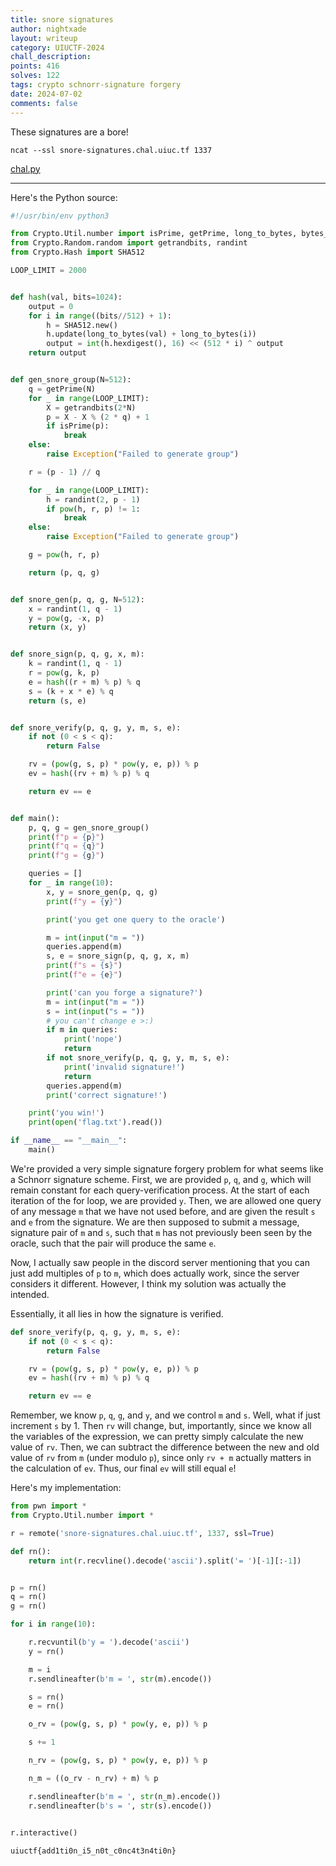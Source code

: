 ```yaml
---
title: snore signatures
author: nightxade
layout: writeup
category: UIUCTF-2024
chall_description:
points: 416
solves: 122
tags: crypto schnorr-signature forgery
date: 2024-07-02
comments: false
---
```


<script
  src="https://cdn.mathjax.org/mathjax/latest/MathJax.js?config=TeX-AMS-MML_HTMLorMML"
  type="text/javascript">
</script>

These signatures are a bore!

`ncat --ssl snore-signatures.chal.uiuc.tf 1337`

[chal.py](https://github.com/Nightxade/ctf-writeups/tree/master/assets/CTFs/UIUCTF-2024/snore-chal.py)  

---

Here's the Python source:  

```py
#!/usr/bin/env python3

from Crypto.Util.number import isPrime, getPrime, long_to_bytes, bytes_to_long
from Crypto.Random.random import getrandbits, randint
from Crypto.Hash import SHA512

LOOP_LIMIT = 2000


def hash(val, bits=1024):
    output = 0
    for i in range((bits//512) + 1):
        h = SHA512.new()
        h.update(long_to_bytes(val) + long_to_bytes(i))
        output = int(h.hexdigest(), 16) << (512 * i) ^ output
    return output


def gen_snore_group(N=512):
    q = getPrime(N)
    for _ in range(LOOP_LIMIT):
        X = getrandbits(2*N)
        p = X - X % (2 * q) + 1
        if isPrime(p):
            break
    else:
        raise Exception("Failed to generate group")

    r = (p - 1) // q

    for _ in range(LOOP_LIMIT):
        h = randint(2, p - 1)
        if pow(h, r, p) != 1:
            break
    else:
        raise Exception("Failed to generate group")

    g = pow(h, r, p)

    return (p, q, g)


def snore_gen(p, q, g, N=512):
    x = randint(1, q - 1)
    y = pow(g, -x, p)
    return (x, y)


def snore_sign(p, q, g, x, m):
    k = randint(1, q - 1)
    r = pow(g, k, p)
    e = hash((r + m) % p) % q
    s = (k + x * e) % q
    return (s, e)


def snore_verify(p, q, g, y, m, s, e):
    if not (0 < s < q):
        return False

    rv = (pow(g, s, p) * pow(y, e, p)) % p
    ev = hash((rv + m) % p) % q

    return ev == e


def main():
    p, q, g = gen_snore_group()
    print(f"p = {p}")
    print(f"q = {q}")
    print(f"g = {g}")

    queries = []
    for _ in range(10):
        x, y = snore_gen(p, q, g)
        print(f"y = {y}")

        print('you get one query to the oracle')

        m = int(input("m = "))
        queries.append(m)
        s, e = snore_sign(p, q, g, x, m)
        print(f"s = {s}")
        print(f"e = {e}")

        print('can you forge a signature?')
        m = int(input("m = "))
        s = int(input("s = "))
        # you can't change e >:)
        if m in queries:
            print('nope')
            return
        if not snore_verify(p, q, g, y, m, s, e):
            print('invalid signature!')
            return
        queries.append(m)
        print('correct signature!')

    print('you win!')
    print(open('flag.txt').read())

if __name__ == "__main__":
    main()

```

We're provided a very simple signature forgery problem for what seems like a Schnorr signature scheme. First, we are provided `p`, `q`, and `g`, which will remain constant for each query-verification process. At the start of each iteration of the for loop, we are provided `y`. Then, we are allowed one query of any message `m` that we have not used before, and are given the result `s` and `e` from the signature. We are then supposed to submit a message, signature pair of `m` and `s`, such that `m` has not previously been seen by the oracle, such that the pair will produce the same `e`.  

Now, I actually saw people in the discord server mentioning that you can just add multiples of `p` to `m`, which does actually work, since the server considers it different. However, I think my solution was actually the intended.  

Essentially, it all lies in how the signature is verified.  

```py
def snore_verify(p, q, g, y, m, s, e):
    if not (0 < s < q):
        return False

    rv = (pow(g, s, p) * pow(y, e, p)) % p
    ev = hash((rv + m) % p) % q

    return ev == e
```

Remember, we know `p`, `q`, `g`, and `y`, and we control `m` and `s`. Well, what if just increment `s` by 1. Then `rv` will change, but, importantly, since we know all the variables of the expression, we can pretty simply calculate the new value of `rv`. Then, we can subtract the difference between the new and old value of `rv` from `m` (under modulo `p`), since only `rv + m` actually matters in the calculation of `ev`. Thus, our final `ev` will still equal `e`!  

Here's my implementation:  

```py
from pwn import *
from Crypto.Util.number import *

r = remote('snore-signatures.chal.uiuc.tf', 1337, ssl=True)

def rn():
    return int(r.recvline().decode('ascii').split('= ')[-1][:-1])


p = rn()
q = rn()
g = rn()

for i in range(10):

    r.recvuntil(b'y = ').decode('ascii')
    y = rn()

    m = i
    r.sendlineafter(b'm = ', str(m).encode())

    s = rn()
    e = rn()

    o_rv = (pow(g, s, p) * pow(y, e, p)) % p

    s += 1

    n_rv = (pow(g, s, p) * pow(y, e, p)) % p

    n_m = ((o_rv - n_rv) + m) % p

    r.sendlineafter(b'm = ', str(n_m).encode())
    r.sendlineafter(b's = ', str(s).encode())
    

r.interactive()
```

    uiuctf{add1ti0n_i5_n0t_c0nc4t3n4ti0n}